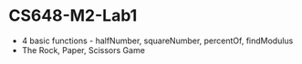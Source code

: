 # CS648-M2-Lab1

* 4 basic functions - halfNumber, squareNumber, percentOf, findModulus
* The Rock, Paper, Scissors Game 